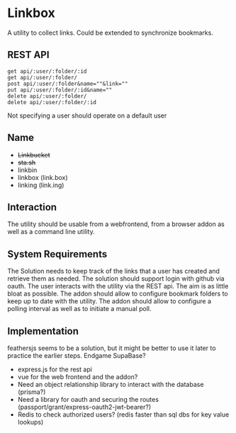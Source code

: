 # Linkbox

A utility to collect links.
Could be extended to synchronize bookmarks.

## REST API
```
get api/:user/:folder/:id
get api/:user/:folder/
post api/:user/:folder&name=""&link=""
put api/:user/:folder/:id&name=""
delete api/:user/:folder/
delete api/:user/:folder/:id
```
Not specifying a user should operate on a default user

## Name
* ~~Linkbucket~~
* ~~sta.sh~~
* linkbin
* linkbox (link.box)
* linking (link.ing)

## Interaction
The utility should be usable from a webfrontend, from a browser addon as well as a command line utility.

## System Requirements
The Solution needs to keep track of the links that a user has created and retrieve them as needed. The solution should support login with github via oauth. 
The user interacts with the utility via the REST api. 
The aim is as little bloat as possible. 
The addon should allow to configure bookmark folders to keep up to date with the utility.
The addon should allow to configure a polling interval as well as to initiate a manual poll.

## Implementation
feathersjs seems to be a solution, but it might be better to use it later to practice the earlier steps. Endgame SupaBase? 
- express.js for the rest api
- vue for the web frontend and the addon?
- Need an object relationship library to interact with the database (prisma?)
- Need a library for oauth and securing the routes (passport/grant/express-oauth2-jwt-bearer?)
- Redis to check authorized users? (redis faster than sql dbs for key value lookups)
